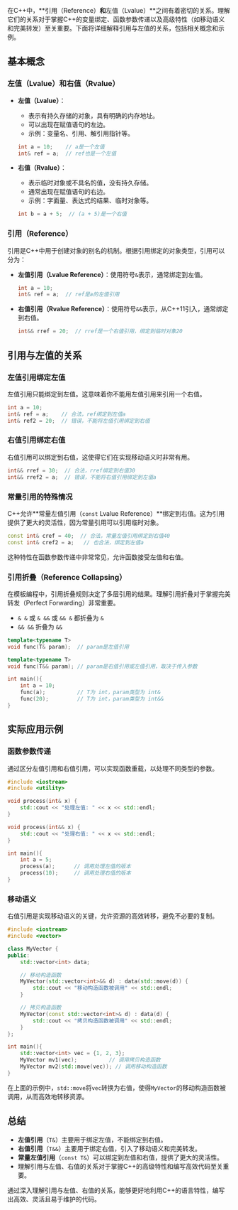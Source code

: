在C++中，**引用（Reference）**和**左值（Lvalue）**之间有着密切的关系。理解它们的关系对于掌握C++的变量绑定、函数参数传递以及高级特性（如移动语义和完美转发）至关重要。下面将详细解释引用与左值的关系，包括相关概念和示例。

## 基本概念

### 左值（Lvalue）和右值（Rvalue）

- **左值（Lvalue）**：
  - 表示有持久存储的对象，具有明确的内存地址。
  - 可以出现在赋值语句的左边。
  - 示例：变量名、引用、解引用指针等。
  
  ```cpp
  int a = 10;    // a是一个左值
  int& ref = a;  // ref也是一个左值
  ```

- **右值（Rvalue）**：
  - 表示临时对象或不具名的值，没有持久存储。
  - 通常出现在赋值语句的右边。
  - 示例：字面量、表达式的结果、临时对象等。
  
  ```cpp
  int b = a + 5;  // (a + 5)是一个右值
  ```

### 引用（Reference）

引用是C++中用于创建对象的别名的机制。根据引用绑定的对象类型，引用可以分为：

- **左值引用（Lvalue Reference）**：使用符号`&`表示，通常绑定到左值。
  
  ```cpp
  int a = 10;
  int& ref = a;  // ref是a的左值引用
  ```

- **右值引用（Rvalue Reference）**：使用符号`&&`表示，从C++11引入，通常绑定到右值。
  
  ```cpp
  int&& rref = 20;  // rref是一个右值引用，绑定到临时对象20
  ```

## 引用与左值的关系

### 左值引用绑定左值

左值引用只能绑定到左值。这意味着你不能用左值引用来引用一个右值。

```cpp
int a = 10;
int& ref = a;    // 合法，ref绑定到左值a
int& ref2 = 20;  // 错误，不能将左值引用绑定到右值
```

### 右值引用绑定右值

右值引用可以绑定到右值，这使得它们在实现移动语义时非常有用。

```cpp
int&& rref = 30;  // 合法，rref绑定到右值30
int&& rref2 = a;  // 错误，不能将右值引用绑定到左值a
```

### 常量引用的特殊情况

C++允许**常量左值引用（`const` Lvalue Reference）**绑定到右值。这为引用提供了更大的灵活性，因为常量引用可以引用临时对象。

```cpp
const int& cref = 40;  // 合法，常量左值引用绑定到右值40
const int& cref2 = a;   // 也合法，绑定到左值a
```

这种特性在函数参数传递中非常常见，允许函数接受左值和右值。

### 引用折叠（Reference Collapsing）

在模板编程中，引用折叠规则决定了多层引用的结果。理解引用折叠对于掌握完美转发（Perfect Forwarding）非常重要。

- `& &` 或 `& &&` 或 `&& &` 都折叠为 `&`
- `&& &&` 折叠为 `&&`

```cpp
template<typename T>
void func(T& param);  // param是左值引用

template<typename T>
void func(T&& param); // param是右值引用或左值引用，取决于传入参数

int main(){
    int a = 10;
    func(a);          // T为 int，param类型为 int&
    func(20);         // T为 int，param类型为 int&&
}
```

## 实际应用示例

### 函数参数传递

通过区分左值引用和右值引用，可以实现函数重载，以处理不同类型的参数。

```cpp
#include <iostream>
#include <utility>

void process(int& x) {
    std::cout << "处理左值: " << x << std::endl;
}

void process(int&& x) {
    std::cout << "处理右值: " << x << std::endl;
}

int main(){
    int a = 5;
    process(a);      // 调用处理左值的版本
    process(10);     // 调用处理右值的版本
}
```

### 移动语义

右值引用是实现移动语义的关键，允许资源的高效转移，避免不必要的复制。

```cpp
#include <iostream>
#include <vector>

class MyVector {
public:
    std::vector<int> data;

    // 移动构造函数
    MyVector(std::vector<int>&& d) : data(std::move(d)) {
        std::cout << "移动构造函数被调用" << std::endl;
    }

    // 拷贝构造函数
    MyVector(const std::vector<int>& d) : data(d) {
        std::cout << "拷贝构造函数被调用" << std::endl;
    }
};

int main(){
    std::vector<int> vec = {1, 2, 3};
    MyVector mv1(vec);          // 调用拷贝构造函数
    MyVector mv2(std::move(vec)); // 调用移动构造函数
}
```

在上面的示例中，`std::move`将`vec`转换为右值，使得`MyVector`的移动构造函数被调用，从而高效地转移资源。

## 总结

- **左值引用**（`T&`）主要用于绑定左值，不能绑定到右值。
- **右值引用**（`T&&`）主要用于绑定右值，引入了移动语义和完美转发。
- **常量左值引用**（`const T&`）可以绑定到左值和右值，提供了更大的灵活性。
- 理解引用与左值、右值的关系对于掌握C++的高级特性和编写高效代码至关重要。

通过深入理解引用与左值、右值的关系，能够更好地利用C++的语言特性，编写出高效、灵活且易于维护的代码。
